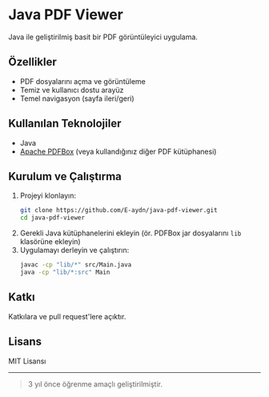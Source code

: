 # Java PDF Viewer

Java ile geliştirilmiş basit bir PDF görüntüleyici uygulama.

## Özellikler

- PDF dosyalarını açma ve görüntüleme
- Temiz ve kullanıcı dostu arayüz
- Temel navigasyon (sayfa ileri/geri)

## Kullanılan Teknolojiler

- Java
- [Apache PDFBox](https://pdfbox.apache.org/) (veya kullandığınız diğer PDF kütüphanesi)

## Kurulum ve Çalıştırma

1. Projeyi klonlayın:
   ```sh
   git clone https://github.com/E-aydn/java-pdf-viewer.git
   cd java-pdf-viewer
   ```
2. Gerekli Java kütüphanelerini ekleyin (ör. PDFBox jar dosyalarını `lib` klasörüne ekleyin)
3. Uygulamayı derleyin ve çalıştırın:
   ```sh
   javac -cp "lib/*" src/Main.java
   java -cp "lib/*:src" Main
   ```

## Katkı

Katkılara ve pull request'lere açıktır.

## Lisans

MIT Lisansı

---

> 3 yıl önce öğrenme amaçlı geliştirilmiştir.
